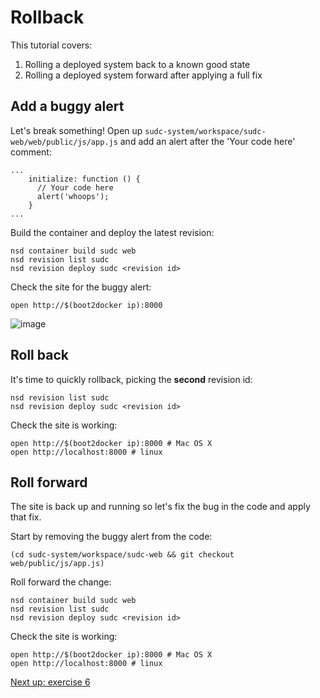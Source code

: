 Rollback
========

This tutorial covers:

1. Rolling a deployed system back to a known good state
2. Rolling a deployed system forward after applying a full fix

Add a buggy alert
------------
Let's break something! Open up `sudc-system/workspace/sudc-web/web/public/js/app.js` and add an alert after the 'Your code here' comment:

	...
        initialize: function () {
          // Your code here
          alert('whoops');
        }
	...

Build the container and deploy the latest revision:

	nsd container build sudc web
	nsd revision list sudc
	nsd revision deploy sudc <revision id>

Check the site for the buggy alert:

	open http://$(boot2docker ip):8000

![image](https://raw.githubusercontent.com/nearform/nscale-workshop/master/img/bugalert.png)

Roll back
------------

It's time to quickly rollback, picking the **second** revision id:

	nsd revision list sudc
	nsd revision deploy sudc <revision id>

Check the site is working:
    
	open http://$(boot2docker ip):8000 # Mac OS X
	open http://localhost:8000 # linux

Roll forward
------------

The site is back up and running so let's fix the bug in the code and apply that fix.

Start by removing the buggy alert from the code:

	(cd sudc-system/workspace/sudc-web && git checkout web/public/js/app.js)

Roll forward the change:

	nsd container build sudc web
	nsd revision list sudc
	nsd revision deploy sudc <revision id>
	
Check the site is working:

	open http://$(boot2docker ip):8000 # Mac OS X
	open http://localhost:8000 # linux

[Next up: exercise 6](https://github.com/nearform/nscale-workshop/blob/master/ex6.md)
